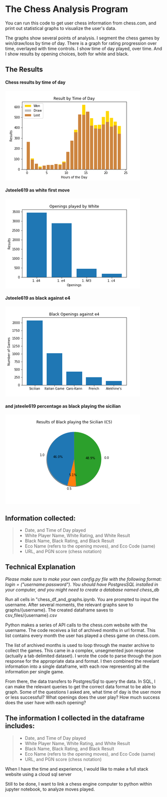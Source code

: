 # The Chess Analysis Program

You can run this code to get user chess information from chess.com, and print out statistical graphs to visualize the user's data.

The graphs show several points of analysis. I segment the chess games by win/draw/loss by time of day. There is a graph for rating progression over time, overlayed with time controls. I show time of day played, over time. And I show results by opening choices, both for white and black.

## The Results

#### Chess results by time of day
![Chess by Time of Day](/graphs/jsteele619/time_based/comparison_of_time_of_day.png)

#### Jsteele619 as white first move
![First Move](graphs/jsteele619/openings/jsteele619_as_white_openings.png)

#### Jsteele619 as black against e4
![black against e4](graphs/jsteele619/openings/jsteele619_as_black_against_e4.png)

#### and jsteele619 percentage as black playing the sicilian
![black sicilian](graphs/jsteele619/openings/jsteele619_as_black_playing_sicilian_results.png)
  
## Information collected: 
  
> * Date, and Time of Day played
> * White Player Name, White Rating, and White Result
> * Black Name, Black Rating, and Black Result
> * Eco Name (refers to the opening moves), and Eco Code (same)
> * URL, and PGN score (chess notation)


## Technical Explanation

_Please make sure to make your own config.py file with the following format: login = ("username:password")_. 
_You should have PostgresSQL installed in your computer, and you might need to create a database named chess_db_

Run all cells in "chess_df_and_graphs.ipynb. You are prompted to input the username. After several moments, the relevant graphs save to graphs/{username}. The created dataframe saves to csv_files/{username}.csv

Python makes a series of API calls to the chess.com website with the username. The code receives a list of archived months in url format. This list contains every month the user has played a chess game on chess.com.
  
The list of archived months is used to loop through the master archive to collect the games. This came in a complex, unsegmented json response (actually a tab delimited dataset). I wrote the code to parse through the json response for the appropriate data and format. I then combined the revelant information into a single dataframe, with each row representing all the information per single game.

From there, the data transfers to Postgres/Sql to query the data. In SQL, I can make the relevant queries to get the correct data format to be able to graph. Some of the questions I asked are, what time of day is the user more or less successful? What openings does the user play? How much success does the user have with each opening?
 
## The information I collected in the dataframe includes: 
  
> * Date, and Time of Day played
> * White Player Name, White Rating, and White Result
> * Black Name, Black Rating, and Black Result
> * Eco Name (refers to the opening moves), and Eco Code (same)
> * URL, and PGN score (chess notation)

When I have the time and experience, I would like to make a full stack website using a cloud sql server

Still to be done, I want to link a chess engine computer to python within jupyter notebook, to analyze moves played.
